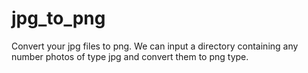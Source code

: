 # jpg_to_png
Convert your jpg files to png.
We can input a directory containing any number photos of type jpg and convert them to png type.

